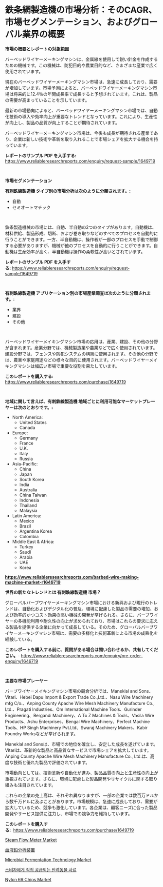 <p><h1>鉄条網製造機の市場分析：そのCAGR、市場セグメンテーション、およびグローバル業界の概要</h1></p><p><strong>市場の概要とレポートの対象範囲</strong></p>
<p><p>バーベッドワイヤーメーキングマシンは、金属線を使用して鋭い針金を作成するための機械です。この機械は、防犯目的や農業目的など、さまざまな産業で広く使用されています。</p><p>現在のバーベッドワイヤーメーキングマシン市場は、急速に成長しており、需要が増加しています。市場予測によると、バーベッドワイヤーメーキングマシン市場は将来的に12.4％の年間成長率で成長すると予想されています。これは、製品の需要が高まっていることを示しています。</p><p>最新の市場動向によると、バーベッドワイヤーメーキングマシン市場では、自動化技術の導入や効率向上が重要なトレンドとなっています。これにより、生産性が向上し、製品の品質が向上することが期待されています。</p><p>バーベッドワイヤーメーキングマシン市場は、今後も成長が期待される産業であり、企業は新しい技術や革新を取り入れることで市場シェアを拡大する機会を持っています。</p></p>
<p><strong>レポートのサンプル PDF を入手する:</strong> <a href="https://www.reliableresearchreports.com/enquiry/request-sample/1649719">https://www.reliableresearchreports.com/enquiry/request-sample/1649719</a></p>
<p>&nbsp;</p>
<p><strong>市場セグメンテーション</strong></p>
<p><strong>有刺鉄線製造機 タイプ別の市場分析は次のように分類されます。:</strong></p>
<p><ul><li>自動</li><li>セミオートマチック</li></ul></p>
<p>&nbsp;</p>
<p><p>鉄条製造機械の市場には、自動、半自動の2つのタイプがあります。自動機は、材料供給、製品形成、切断、および巻き取りなどのすべてのプロセスを自動的に行うことができます。一方、半自動機は、操作者が一部のプロセスを手動で制御する必要がありますが、機械が他のプロセスを自動的に行うことができます。自動機は生産効率が高く、半自動機は操作の柔軟性が高いとされています。</p></p>
<p><strong>レポートのサンプル PDF を入手する:</strong>&nbsp;<a href="https://www.reliableresearchreports.com/enquiry/request-sample/1649719">https://www.reliableresearchreports.com/enquiry/request-sample/1649719</a></p>
<p>&nbsp;</p>
<p><strong> 有刺鉄線製造機 アプリケーション別の市場産業調査は次のように分類されます。:</strong></p>
<p><ul><li>業界</li><li>建設</li><li>その他</li></ul></p>
<p>&nbsp;</p>
<p><p>バーベッドワイヤーメイキングマシン市場の応用は、産業、建設、その他の分野が含まれます。産業分野では、機械製造業や農業などで広く使用されています。建設分野では、フェンスや防犯システムの構築に使用されます。その他の分野では、農業や家庭用途などの様々な目的に使用されます。バーベッドワイヤーメイキングマシンは幅広い市場で重要な役割を果たしています。</p></p>
<p><strong>このレポートを購入する:</strong>&nbsp; <a href="https://www.reliableresearchreports.com/purchase/1649719">https://www.reliableresearchreports.com/purchase/1649719</a></p>
<p>&nbsp;</p>
<p><strong>地域に関して言えば、有刺鉄線製造機 地域ごとに利用可能なマーケットプレーヤーは次のとおりです。:</strong></p>
<p><ul>
    <li>
        North America:
        <ul>
            <li>United States</li>
            <li>Canada</li>
        </ul>
    </li>
    <li>
        Europe:
        <ul>
            <li>Germany</li>
            <li>France</li>
            <li>U.K.</li>
            <li>Italy</li>
            <li>Russia</li>
        </ul>
    </li>
    <li>
        Asia-Pacific:
        <ul>
            <li>China</li>
            <li>Japan</li>
            <li>South Korea</li>
            <li>India</li>
            <li>Australia</li>
            <li>China Taiwan</li>
            <li>Indonesia</li>
            <li>Thailand</li>
            <li>Malaysia</li>
        </ul>
    </li>
    <li>
        Latin America:
        <ul>
            <li>Mexico</li>
            <li>Brazil</li>
            <li>Argentina Korea</li>
            <li>Colombia</li>
        </ul>
    </li>
    <li>
        Middle East & Africa:
        <ul>
            <li>Turkey</li>
            <li>Saudi</li>
            <li>Arabia</li>
            <li>UAE</li>
            <li>Korea</li>
        </ul>
    </li>
    </ul></p>
<p><strong><a href="https://www.reliableresearchreports.com/barbed-wire-making-machine-market-r1649719">https://www.reliableresearchreports.com/barbed-wire-making-machine-market-r1649719</a></strong>&nbsp;</p>
<p><strong>世界の新たなトレンドとは 有刺鉄線製造機 市場？</strong></p>
<p><p>グローバルバーブワイヤーメーキングマシン市場における新興および現行のトレンドは、自動化およびデジタル化の普及、環境に配慮した製品の需要の増加、および効率的かつコスト効果の高い機械の開発が挙げられる。さらに、バーブワイヤーの多機能利用や耐久性の向上が求められており、市場はこれらの要求に応える製品を提供する企業に向かって成長している。そのため、グローバルバーブワイヤーメーキングマシン市場は、需要の多様化と技術革新による市場の成熟化を経験している。</p></p>
<p><strong>このレポートを購入する前に、質問がある場合は問い合わせるか、共有してください。</strong>- <a href="https://www.reliableresearchreports.com/enquiry/pre-order-enquiry/1649719">https://www.reliableresearchreports.com/enquiry/pre-order-enquiry/1649719</a></p>
<p>&nbsp;</p>
<p><strong>主要な市場プレーヤー</strong></p>
<p><p>バーブワイヤーメイキングマシン市場の競合分析では、Maneklal and Sons、Vitari、Hebei Dapu Import & Export Trade Co.,Ltd.、Nasu Wire Machinery mfg C/o.、Anping County Apache Wire Mesh Machinery Manufacture Co., Ltd.、Pragati Industries、Om International Machine Tools、Gurinder Engineering、Bergandi Machinery、A To Z Machines & Tools、Vasila Wire Products、Ashu Enterprises、Bengal Wire Machinery、Perfect Machine Tools、HP Singh Machinery Pvt.Ltd、Swaraj Machinery Makers、Kabir Foundry Worksなどが挙げられます。</p><p>Maneklal and Sonsは、市場での地位を確立し、安定した成長を遂げています。Vitariは、革新的な製品と高品質なサービスで市場シェアを拡大しています。Anping County Apache Wire Mesh Machinery Manufacture Co., Ltd.は、高度な技術と優れた製品で評価されています。</p><p>市場動向としては、技術革新や自動化が進み、製品品質の向上と生産性の向上が重視されています。さらに、環境に配慮した製品開発やリサイクルに関する取り組みも注目されています。</p><p>これらの企業の売上高は、それぞれ異なりますが、一部の企業では数百万ドルから数千万ドルに及ぶことがあります。市場規模は、急速に成長しており、需要が拡大しているため、競争も激化しています。各企業は、顧客ニーズに合った製品開発やサービス提供に注力し、市場での競争力を維持しています。</p></p>
<p><strong>このレポートを購入する:</strong>&nbsp;&nbsp;<a href="https://www.reliableresearchreports.com/purchase/1649719">https://www.reliableresearchreports.com/purchase/1649719</a></p>
<p><p><a href="https://github.com/provorikovar/Market-Research-Report-List-4/blob/main/steam-flow-meter-market.md">Steam Flow Meter Market</a></p><p><a href="https://github.com/ReganWisoky2023/Market-Research-Report-List-1/blob/main/934002228724.md">血液鉛分析装置</a></p><p><a href="https://eight-handstand-8fb.notion.site/Analyzing-Microbial-Fermentation-Technology-Market-Global-Industry-Perspective-and-Forecast-2024-t-c80ed63e7689477e9e6a7ff3292038a4">Microbial Fermentation Technology Market</a></p><p><a href="https://github.com/vsr06p4p49/Market-Research-Report-List-1/blob/main/534290426311.md">소비자에게 직접 공급되는 반려동물 사료</a></p><p><a href="https://issuu.com/reportprime-2/docs/nylon-66-chips-market-size-2030.pptx">Nylon 66 Chips Market</a></p></p>